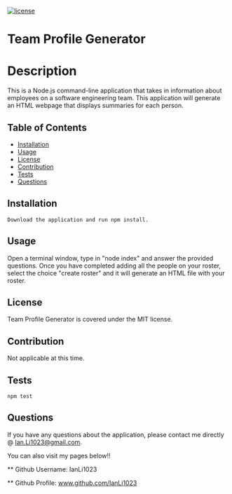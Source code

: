 

[![license](https://img.shields.io/badge/license-MIT-yellow.svg)](https://opensource.org/licenses/MIT)
# Team Profile Generator
# Description
This is a  Node.js command-line application that takes in information about employees on a software engineering team.  This application will generate  an HTML webpage that displays summaries for each person.

## Table of Contents
* [Installation](#installation)
* [Usage](#usage)
* [License](#license)
* [Contribution](#contribution)
* [Tests](#tests)
* [Questions](#questions)

## Installation

```
Download the application and run npm install.
```

## Usage
Open a terminal window, type in "node index" and answer the provided questions. Once you have completed adding all the people on your roster, select the choice "create roster" and it  will generate an HTML file with your roster.
    
## License
Team Profile Generator is covered under the MIT license.

## Contribution
Not applicable at this time.

## Tests

```
npm test
```

## Questions

If you have any questions about the application, please contact me directly @ Ian.Li1023@gmail.com.

You can also visit my pages below!!

** Github Username: IanLi1023

** Github Profile: www.github.com/IanLi1023
